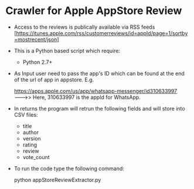 # Crawler for Apple AppStore Review
- Access to the reviews is publically available via RSS feeds [https://itunes.apple.com/rss/customerreviews/id=appId/page=1/sortby=mostrecent/json]
  
  
- This is a Python based script which require:
    - Python 2.7+
    
- As Input user need to pass the app's ID which can be found at the end of the url of app in appstore. E.g.

    https://apps.apple.com/us/app/whatsapp-messenger/id310633997  
    --->> Here, 310633997 is the appId for WhatsApp.

- In returns the program will retrun the following fields and will store into CSV files:
   
     - title
     - author
     - version
     - rating
     - review
     - vote_count

- To run the code type the following command:

    python appStoreReviewExtractor.py


